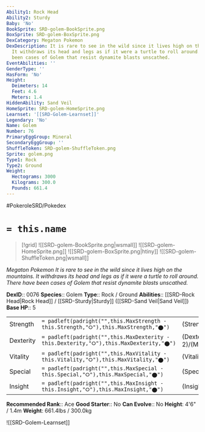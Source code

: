 ```yaml
---
Ability1: Rock Head
Ability2: Sturdy
Baby: 'No'
BookSprite: SRD-golem-BookSprite.png
BoxSprite: SRD-golem-BoxSprite.png
DexCategory: Megaton Pokemon
DexDescription: It is rare to see in the wild since it lives high on the mountains.
  It withdraws its head and legs as if it were a turtle to roll around. There have
  been cases of Golem that resist dynamite blasts unscathed.
EventAbilities: ''
GenderType: ''
HasForm: 'No'
Height:
  Deimeters: 14
  Feet: 4.6
  Meters: 1.4
HiddenAbility: Sand Veil
HomeSprite: SRD-golem-HomeSprite.png
Learnset: '[[SRD-Golem-Learnset]]'
Legendary: 'No'
Name: Golem
Number: 76
PrimaryEggGroup: Mineral
SecondaryEggGroup: ''
ShuffleToken: SRD-golem-ShuffleToken.png
Sprite: golem.png
Type1: Rock
Type2: Ground
Weight:
  Hectograms: 3000
  Kilograms: 300.0
  Pounds: 661.4
---
```


#PokeroleSRD/Pokedex

# `= this.name`

> [!grid]
> ![[SRD-golem-BookSprite.png|wsmall]]
> ![[SRD-golem-HomeSprite.png]]
> ![[SRD-golem-BoxSprite.png|htiny]]
> ![[SRD-golem-ShuffleToken.png|wsmall]]


*Megaton Pokemon*
*It is rare to see in the wild since it lives high on the mountains. It withdraws its head and legs as if it were a turtle to roll around. There have been cases of Golem that resist dynamite blasts unscathed.*

**DexID**:: 0076
**Species**:: Golem
**Type**:: Rock / Ground
**Abilities**:: [[SRD-Rock Head|Rock Head]] / [[SRD-Sturdy|Sturdy]] ([[SRD-Sand Veil|Sand Veil]])
**Base HP**:: 5

|           |                                                                                        |                                          |
| --------- | -------------------------------------------------------------------------------------- | ---------------------------------------- |
| Strength  | `= padleft(padright("",this.MaxStrength - this.Strength,"⭘"),this.MaxStrength,"⬤")`    | (Strength::3)/(MaxStrength::8)   |
| Dexterity | `= padleft(padright("",this.MaxDexterity - this.Dexterity,"⭘"),this.MaxDexterity,"⬤")` | (Dexterity:: 2)/(MaxDexterity::4) |
| Vitality  | `= padleft(padright("",this.MaxVitality - this.Vitality,"⭘"),this.MaxVitality,"⬤")`    | (Vitality::3)/(MaxVitality::7)   |
| Special   | `= padleft(padright("",this.MaxSpecial - this.Special,"⭘"),this.MaxSpecial,"⬤")`       | (Special::2)/(MaxSpecial::4)     |
| Insight   | `= padleft(padright("",this.MaxInsight - this.Insight,"⭘"),this.MaxInsight,"⬤")`       | (Insight::2)/(MaxInsight::4)     |


**Recommended Rank**:: Ace
**Good Starter**:: No
**Can Evolve**:: No
**Height**: 4'6" / 1.4m
**Weight**: 661.4lbs / 300.0kg

![[SRD-Golem-Learnset]]